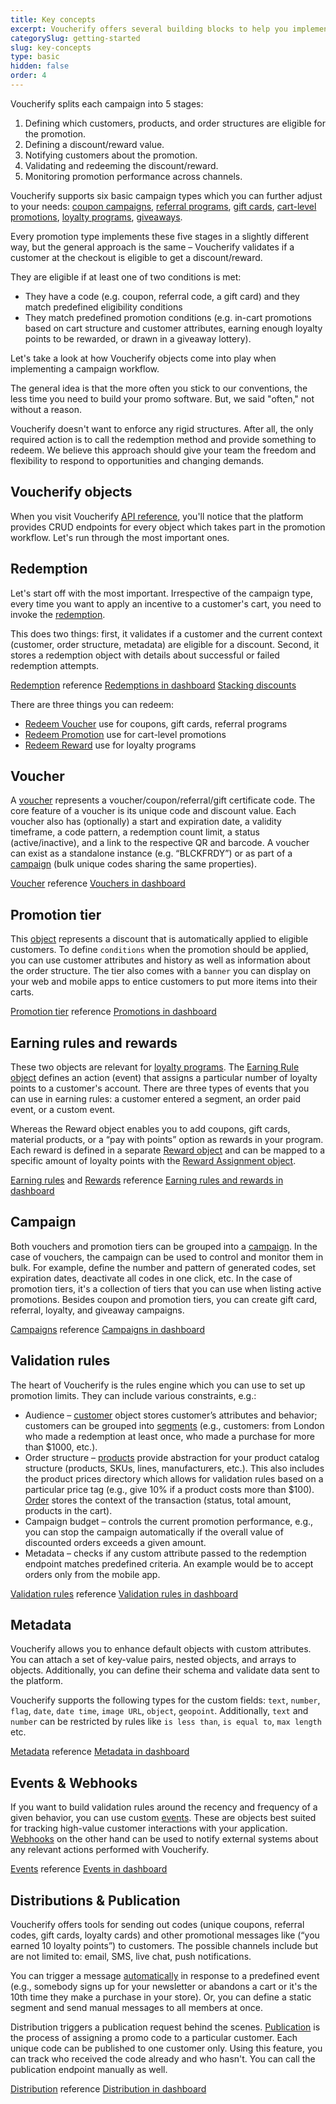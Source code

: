 ```yaml
---
title: Key concepts
excerpt: Voucherify offers several building blocks to help you implement promotional campaigns and integrate it with your stack. 
categorySlug: getting-started
slug: key-concepts
type: basic
hidden: false
order: 4
---
```


Voucherify splits each campaign into 5 stages:

1. Defining which customers, products, and order structures are eligible for the promotion.
2. Defining a discount/reward value.
3. Notifying customers about the promotion.
4. Validating and redeeming the discount/reward.
5. Monitoring promotion performance across channels.

Voucherify supports six basic campaign types which you can further adjust to your needs: [coupon campaigns](doc:discount-effects), [referral programs](doc:referral-program), [gift cards](doc:prepaid-gift-cards), [cart-level promotions](doc:stacking-promotion-tiers), [loyalty programs](doc:loyalty-program), [giveaways](doc:give-item-for-free-unit-discount).

Every promotion type implements these five stages in a slightly different way, but the general approach is the same – Voucherify validates if a customer at the checkout is eligible to get a discount/reward. 

They are eligible if at least one of two conditions is met:

* They have a code (e.g. coupon, referral code, a gift card) and they match predefined eligibility conditions
* They match predefined promotion conditions (e.g. in-cart promotions based on cart structure and customer attributes, earning enough loyalty points to be rewarded, or drawn in a giveaway lottery).

Let's take a look at how Voucherify objects come into play when implementing a campaign workflow.

The general idea is that the more often you stick to our conventions, the less time you need to build your promo software. But, we said "often," not without a reason. 

Voucherify doesn't want to enforce any rigid structures. After all, the only required action is to call the redemption method and provide something to redeem. We believe this approach should give your team the freedom and flexibility to respond to opportunities and changing demands.

## Voucherify objects

When you visit Voucherify [API reference](ref:introduction-1), you'll notice that the platform provides CRUD endpoints for every object which takes part in the promotion workflow. Let's run through the most important ones.


## Redemption

Let's start off with the most important. Irrespective of the campaign type, every time you want to apply an incentive to a customer's cart, you need to invoke the [redemption](ref:redeem-voucher). 

This does two things: first, it validates if a customer and the current context (customer, order structure, metadata) are eligible for a discount. Second, it stores a redemption object with details about successful or failed redemption attempts. 

[Redemption](doc:redemption) reference
[Redemptions in dashboard](https://support.voucherify.io/article/20-how-can-i-track-redemptions)
[Stacking discounts](doc:manage-stackable-discounts) 

There are three things you can redeem:

* [Redeem Voucher](ref:redeem-voucher)  use for coupons, gift cards, referral programs
* [Redeem Promotion](ref:redeem-promotion) use for cart-level promotions
* [Redeem Reward](ref:redeem-reward) use for loyalty programs


## Voucher

A [voucher](ref:get-voucher) represents a voucher/coupon/referral/gift certificate code. The core feature of a voucher is its unique code and discount value. Each voucher also has (optionally) a start and expiration date, a validity timeframe, a code pattern, a redemption count limit, a status (active/inactive), and a link to the respective QR and barcode. A voucher can exist as a standalone instance (e.g. “BLCKFRDY”) or as part of a [campaign](doc:campaigns) (bulk unique codes sharing the same properties).

[Voucher](doc:vouchers) reference
[Vouchers in dashboard](https://support.voucherify.io/article/512-complete-user-guide-on-discounts)


## Promotion tier

This [object](ref:list-promotion-tiers) represents a discount that is automatically applied to eligible customers. To define `conditions` when the promotion should be applied, you can use customer attributes and history as well as information about the order structure. The tier also comes with a `banner` you can display on your web and mobile apps to entice customers to put more items into their carts. 

[Promotion tier](doc:promotion-tier) reference
[Promotions in dashboard](https://support.voucherify.io/article/519-create-cart-level-promotions)


## Earning rules and rewards

These two objects are relevant for [loyalty programs](doc:loyalty-program). The [Earning Rule object](ref:get-earning-rule) defines an action (event) that assigns a particular number of loyalty points to a customer's account. There are three types of events that you can use in earning rules: a customer entered a segment, an order paid event, or a custom event.

Whereas the Reward object enables you to add coupons, gift cards, material products, or a “pay with points” option as rewards in your program. Each reward is defined in a separate [Reward object](ref:get-reward) and can be mapped to a specific amount of loyalty points with the [Reward Assignment object](ref:list-reward-assignments).

[Earning rules](doc:earning-rules) and [Rewards](doc:rewards) reference
[Earning rules and rewards in dashboard](https://support.voucherify.io/article/491-getting-started-with-loyalty-programs)


## Campaign

Both vouchers and promotion tiers can be grouped into a [campaign](ref:get-campaign). In the case of vouchers, the campaign can be used to control and monitor them in bulk. For example, define the number and pattern of generated codes, set expiration dates, deactivate all codes in one click, etc. In the case of promotion tiers, it's a collection of tiers that you can use when listing active promotions. Besides coupon and promotion tiers, you can create gift card, referral, loyalty, and giveaway campaigns.

[Campaigns](doc:campaigns) reference
[Campaigns in dashboard](https://support.voucherify.io/article/64-maintenance)


## Validation rules

The heart of Voucherify is the rules engine which you can use to set up promotion limits. They can include various constraints, e.g.:


* Audience – [customer](doc:customers) object stores customer’s attributes and behavior; customers can be grouped into [segments](doc:customers#segments)  (e.g., customers: from London who made a redemption at least once, who made a purchase for more than $1000, etc.).
* Order structure – [products](doc:products) provide abstraction for your product catalog structure (products, SKUs, lines, manufacturers, etc.). This also includes the product prices directory which allows for validation rules based on a particular price tag (e.g., give 10% if a product costs more than $100). [Order](ref:orders) stores the context of the transaction (status, total amount, products in the cart).
* Campaign budget – controls the current promotion performance, e.g., you can stop the campaign automatically if the overall value of discounted orders exceeds a given amount.
* Metadata – checks if any custom attribute passed to the redemption endpoint matches predefined criteria. An example would be to accept orders only from the mobile app.

[Validation rules](doc:validation-rules) reference
[Validation rules in dashboard](https://support.voucherify.io/article/529-validation-rules-campaign-limits)

## Metadata

Voucherify allows you to enhance default objects with custom attributes. You can attach a set of key-value pairs, nested objects, and arrays to objects. Additionally, you can define their schema and validate data sent to the platform.

Voucherify supports the following types for the custom fields: `text`, `number`, `flag`, `date`, `date time`, `image URL`, `object`, `geopoint`. Additionally, `text` and `number` can be restricted by rules like `is less than`, `is equal to`, `max length` etc.

[Metadata](doc:metadata-custom-fields) reference
[Metadata in dashboard](https://support.voucherify.io/article/99-schema-validation-metadata)

## Events & Webhooks

If you want to build validation rules around the recency and frequency of a given behavior, you can use custom [events](ref:track-custom-event). These are objects best suited for tracking high-value customer interactions with your application. [Webhooks](doc:webhooks) on the other hand can be used to notify external systems about any relevant actions performed with Voucherify.

[Events](ref:track-custom-event) reference
[Events in dashboard](https://support.voucherify.io/article/111-custom-events)

## Distributions & Publication

Voucherify offers tools for sending out codes (unique coupons, referral codes, gift cards, loyalty cards) and other promotional messages like (“you earned 10 loyalty points”) to customers. The possible channels include but are not limited to: email, SMS, live chat, push notifications.

You can trigger a message [automatically](doc:automatic-delivery) in response to a predefined event (e.g., somebody signs up for your newsletter or abandons a cart or it's the 10th time they make a purchase in your store). Or, you can define a static segment and send manual messages to all members at once.

Distribution triggers a publication request behind the scenes. [Publication](doc:distribution#publish-with-the-api) is the process of assigning a promo code to a particular customer. Each unique code can be published to one customer only. Using this feature, you can track who received the code already and who hasn't. You can call the publication endpoint manually as well.

[Distribution](doc:distribution) reference
[Distribution in dashboard](https://support.voucherify.io/article/19-how-does-the-distribution-manager-work)
